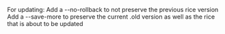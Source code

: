For updating:
Add a --no-rollback to not preserve the previous rice version
Add a --save-more to preserve the current .old version as well as the rice that is about to be updated

